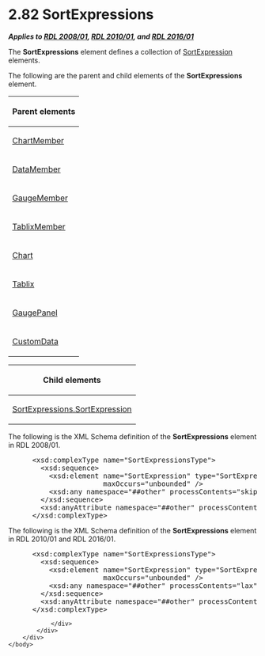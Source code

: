 <html dir="LTR" xmlns:mshelp="http://msdn.microsoft.com/mshelp" xmlns:ddue="http://ddue.schemas.microsoft.com/authoring/2003/5" xmlns:xlink="http://www.w3.org/1999/xlink" xmlns:tool="http://www.microsoft.com/tooltip">
    <head>
        <meta http-equiv="Content-Type" content="text/html; CHARSET=utf-8"></meta>
        <meta name="save" content="history"></meta>
        <title>2.82 SortExpressions</title>
        <xml>
            <mshelp:toctitle title="2.82 SortExpressions"></mshelp:toctitle>
            <mshelp:rltitle title="[MS-RDL]: SortExpressions"></mshelp:rltitle>
            <mshelp:keyword index="A" term="6bc22842-81c9-45cb-bc37-58b09ed71578"></mshelp:keyword>
            <mshelp:attr name="DCSext.ContentType" value="open specification"></mshelp:attr>
            <mshelp:attr name="AssetID" value="6bc22842-81c9-45cb-bc37-58b09ed71578"></mshelp:attr>
            <mshelp:attr name="TopicType" value="kbRef"></mshelp:attr>
            <mshelp:attr name="DCSext.Title" value="[MS-RDL]: SortExpressions" />
        </xml>
    </head>
    <body>
        <div id="header">
            <h1 class="heading">2.82 SortExpressions</h1>
        </div>
        <div id="mainSection">
            <div id="mainBody">
                <div id="allHistory" class="saveHistory"></div>
                <div id="sectionSection0" class="section" name="collapseableSection">
                    

<p><b><i>Applies to </i></b><a href="1e855f94-4617-47e4-b89e-0856c6cb420f.html"><b><i>RDL 2008/01</i></b></a><b><i>,
</i></b><a href="3428e690-a348-4ec7-8a6a-8efb42d2cdee.html"><b><i>RDL 2010/01</i></b></a><b><i>,
and </i></b><a href="52ce3983-2bfc-4e72-9359-42aaf5fe4509.html"><b><i>RDL 2016/01</i></b></a></p>

<p>The <b>SortExpressions</b> element defines a collection of <a href="795f5226-3b10-45cb-b7b5-8b42c5973165.html">SortExpression</a> elements.</p>

<p>The following are the parent and child elements of the <b>SortExpressions</b>
element.</p>

<table>
 <thead>
  <tr>
   <th>
   <p>Parent elements</p>
   </th>
  </tr>
 </thead>
 <tr>
  <td>
  <p><a href="cf9582d0-a552-465d-9268-f97d5d7050e0.html">ChartMember</a></p>
  </td>
 </tr>
 <tr>
  <td>
  <p><a href="f2f4d9bc-64dc-47dd-9515-c3f4e610af44.html">DataMember</a></p>
  </td>
 </tr>
 <tr>
  <td>
  <p><a href="e485650a-3f04-46e8-8c24-5bfff2aa365b.html">GaugeMember</a></p>
  </td>
 </tr>
 <tr>
  <td>
  <p><a href="1d8a9691-b173-4e24-9ea9-1f486bc824fd.html">TablixMember</a></p>
  </td>
 </tr>
 <tr>
  <td>
  <p><a href="b0ab5524-7eb2-47a7-a4d3-230f5c8c5526.html">Chart</a></p>
  </td>
 </tr>
 <tr>
  <td>
  <p><a href="e42fb86e-799a-4202-8845-ac38831efccb.html">Tablix</a></p>
  </td>
 </tr>
 <tr>
  <td>
  <p><a href="f01744d3-79fa-4f30-94bf-a1ffa6bde2ac.html">GaugePanel</a></p>
  </td>
 </tr>
 <tr>
  <td>
  <p><a href="7c5c39bd-6a38-4d28-805b-63959242c268.html">CustomData</a></p>
  </td>
 </tr>
</table>

<p> </p>

<table>
 <thead>
  <tr>
   <th>
   <p>Child elements</p>
   </th>
  </tr>
 </thead>
 <tr>
  <td>
  <p><a href="5f265b38-4336-4626-a514-4ccf1e7aa7e7.html">SortExpressions.SortExpression</a></p>
  </td>
 </tr>
</table>

<p>The following is the XML Schema definition of the <b>SortExpressions</b>
element in RDL 2008/01.</p>

<dl>
<dd>
<div><pre> &lt;xsd:complexType name=&quot;SortExpressionsType&quot;&gt;
   &lt;xsd:sequence&gt;
     &lt;xsd:element name=&quot;SortExpression&quot; type=&quot;SortExpressionType&quot; minOccurs=&quot;1&quot; 
                  maxOccurs=&quot;unbounded&quot; /&gt;
     &lt;xsd:any namespace=&quot;##other&quot; processContents=&quot;skip&quot; minOccurs=&quot;0&quot; maxOccurs=&quot;unbounded&quot;/&gt;
   &lt;/xsd:sequence&gt;
   &lt;xsd:anyAttribute namespace=&quot;##other&quot; processContents=&quot;skip&quot; /&gt;
 &lt;/xsd:complexType&gt;
</pre></div>
</dd></dl>

<p>The following is the XML Schema definition of the <b>SortExpressions</b>
element in RDL 2010/01 and RDL 2016/01.</p>

<dl>
<dd>
<div><pre> &lt;xsd:complexType name=&quot;SortExpressionsType&quot;&gt;
   &lt;xsd:sequence&gt;
     &lt;xsd:element name=&quot;SortExpression&quot; type=&quot;SortExpressionType&quot; minOccurs=&quot;1&quot; 
                  maxOccurs=&quot;unbounded&quot; /&gt;
     &lt;xsd:any namespace=&quot;##other&quot; processContents=&quot;lax&quot; minOccurs=&quot;0&quot; maxOccurs=&quot;unbounded&quot;/&gt;
   &lt;/xsd:sequence&gt;
   &lt;xsd:anyAttribute namespace=&quot;##other&quot; processContents=&quot;lax&quot; /&gt;
 &lt;/xsd:complexType&gt;
</pre></div>
</dd></dl>


                </div>
            </div>
        </div>
    </body>
</html>